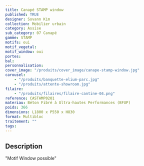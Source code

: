 ```yaml
---
title: Canapé STAMP window
published: TRUE
designer: Sovann Kim
collection: Mobilier urbain
category: Assise
sub_category: 07 Canapé
gamme: STAMP
motifs: oui
motif_vegetal:
motif_window: oui
portes:
bal:
personnalisation:
cover_image: "/produits/cover_image/canape-stamp-window.jpg"
carousel:
    - "/produits/banquette-elium-parc.jpg"
    - "/produits/attente-showroom.jpg"
filaire:
    - "/produits/filaires/filaire-cantine-04.png"
reference: CASTAMP0201
materiau: Béton Fibré à Ultra-hautes Performances (BFUP)
poids: 366
dimensions: L1800 x P550 x H830
format: Multibloc
traitement: ""
tags:
---
```


## Description

"Motif Window possible"
